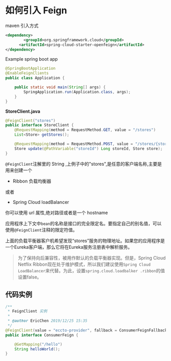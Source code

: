 # 如何引入 Feign

maven 引入方式

```xml
<dependency>
  		<groupId>org.springframework.cloud</groupId>
      <artifactId>spring-cloud-starter-openfeign</artifactId>
</dependency>
```

Example spring boot app

```java
@SpringBootApplication
@EnableFeignClients
public class Application {

    public static void main(String[] args) {
        SpringApplication.run(Application.class, args);
    }
}
```

**StoreClient.java**

```java
@FeignClient("stores")
public interface StoreClient {
    @RequestMapping(method = RequestMethod.GET, value = "/stores")
    List<Store> getStores();

    @RequestMapping(method = RequestMethod.POST, value = "/stores/{storeId}", consumes = "application/json")
    Store update(@PathVariable("storeId") Long storeId, Store store);
}
```

`@FeignClient`注解里的 String ,上例子中的"stores",是任意的客户端名称,主要是用来创建一个

- Ribbon 负载均衡器

或者

- Spring Cloud loadBalancer 

你可以使用 url 属性,绝对路径或者是一个 hostname

应用程序上下文中`bean`的名称是接口的完全限定名。要指定自己的别名值，可以使用`@FeignClient`注释的限定符值。

上面的负载平衡器客户机希望发现“stores”服务的物理地址。如果您的应用程序是一个Eureka客户端，那么它将在Eureka服务注册表中解析服务。

> 为了保持向后兼容性，被用作默认的负载平衡器实现。但是，Spring Cloud Netflix Ribbon现在处于维护模式，所以我们建议使用`Spring Cloud LoadBalancer`来代替。为此，设置`spring.cloud.loadbalker .ribbon`的值设置false。

## 代码实例

```java
/**
 * FeignClient 实例
 *
 * @author EricChen 2019/12/25 15:35
 */
@FeignClient(value = "eccto-provider", fallback = ConsumerFeignFallback.class)
public interface ConsumerFeign {

    @GetMapping("/hello")
    String helloWorld();
}

```

